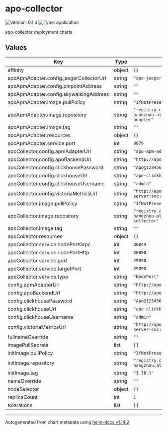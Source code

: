 # apo-collector

![Version: 0.1.0](https://img.shields.io/badge/Version-0.1.0-informational?style=flat-square) ![Type: application](https://img.shields.io/badge/Type-application-informational?style=flat-square)

apo-collector deployment charts

## Values

| Key | Type | Default | Description |
|-----|------|---------|-------------|
| affinity | object | `{}` |  |
| apoApmAdapter.config.jaegerCollectorUrl | string | `"apo-jaeger-collector-svc:16686"` |  |
| apoApmAdapter.config.pinpointAddress | string | `""` |  |
| apoApmAdapter.config.skywalkingAddress | string | `""` |  |
| apoApmAdapter.image.pullPolicy | string | `"IfNotPresent"` |  |
| apoApmAdapter.image.repository | string | `"registry.cn-hangzhou.aliyuncs.com/originx/apm-adapter"` |  |
| apoApmAdapter.image.tag | string | `""` |  |
| apoApmAdapter.resources | object | `{}` |  |
| apoApmAdapter.service.port | int | `8079` |  |
| apoCollector.config.apmAdapterUrl | string | `"apo-apm-adapter-svc:8080"` |  |
| apoCollector.config.apoBackendUrl | string | `"http://apo-backend-svc:8080"` |  |
| apoCollector.config.clickhousePassword | string | `"Apo@123456"` |  |
| apoCollector.config.clickhouseUrl | string | `"apo-clickhouse-svc:9000"` |  |
| apoCollector.config.clickhouseUsername | string | `"admin"` |  |
| apoCollector.config.victoriaMetricsUrl | string | `"http://apo-victoria-metrics-single-server-svc:8428"` |  |
| apoCollector.image.pullPolicy | string | `"IfNotPresent"` |  |
| apoCollector.image.repository | string | `"registry.cn-hangzhou.aliyuncs.com/originx/apo-collector"` |  |
| apoCollector.image.tag | string | `""` |  |
| apoCollector.resources | object | `{}` |  |
| apoCollector.service.nodePortGrpc | int | `30044` |  |
| apoCollector.service.nodePortHttp | int | `30090` |  |
| apoCollector.service.port | int | `29090` |  |
| apoCollector.service.targetPort | int | `29090` |  |
| apoCollector.service.type | string | `"NodePort"` |  |
| config.apmAdapterUrl | string | `"http://apo-apm-adapter-svc:8079"` |  |
| config.apoBackendUrl | string | `"http://apo-backend-svc:8080"` |  |
| config.clickhousePassword | string | `"Apo@123456"` |  |
| config.clickhouseUrl | string | `"apo-clickhouse-svc:9000"` |  |
| config.clickhouseUsername | string | `"admin"` |  |
| config.victoriaMetricsUrl | string | `"http://apo-victoria-metrics-single-server-svc:8428"` |  |
| fullnameOverride | string | `""` |  |
| imagePullSecrets | list | `[]` |  |
| initImage.pullPolicy | string | `"IfNotPresent"` |  |
| initImage.repository | string | `"registry.cn-hangzhou.aliyuncs.com/kindlingx/busybox"` |  |
| initImage.tag | string | `"1.36.1"` |  |
| nameOverride | string | `""` |  |
| nodeSelector | object | `{}` |  |
| replicaCount | int | `1` |  |
| tolerations | list | `[]` |  |

----------------------------------------------
Autogenerated from chart metadata using [helm-docs v1.14.2](https://github.com/norwoodj/helm-docs/releases/v1.14.2)
